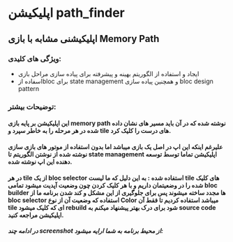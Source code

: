 # اپلیکیشن path_finder

## اپلیکیشنی مشابه با بازی Memory Path 

### ویژگی های کلیدی:

- ایجاد و استفاده از الگوریتم بهینه و پیشرفته برای پیاده سازی مراحل بازی
- اسفاده ازbloc برای state management و همچنین پیاده سازی bloc design pattern


### توضیحات بیشتر:
#### این اپلیکیشن بر پایه بازی memory path نوشته شده که در آن باید مسیر های نشان داده شده در هر مرحله را به خاطر سپرد و tile های درست را کلیک کرد.
#### علیرغم اینکه این اپ در اصل یک بازی میباشد اما بدون استفاده از موتور های بازی سازی نوشته شده از نوشتن الگوریتم تا state management اپلیکیشن تماما توسط توسعه دهنده این اپ نوشته شده.
#### در هر tile از یک bloc selector استفاده شده : به این دلیل که ما لیست tile های کلیک شده را در وضعیتمان داریم و با هر کلیک کردن چون وضعیت آپدیت میشود تمامی bloc builder ها مجدد ساخته میشوند پس برای جلوگیری از این مشکل و کند شدن برنامه ما از bloc selector استفاده که وضعیت آن از نوع Color میباشد استفاده کردیم تا فقط آن tile ای که کلیک میشود rebuild شود برای درک بهتر پیشنهاد میکنم به source code اپلیکیشن مراجعه کنید.


##### در ادامه چند screenshot از محیط برنامه به شما ارایه میشود:
